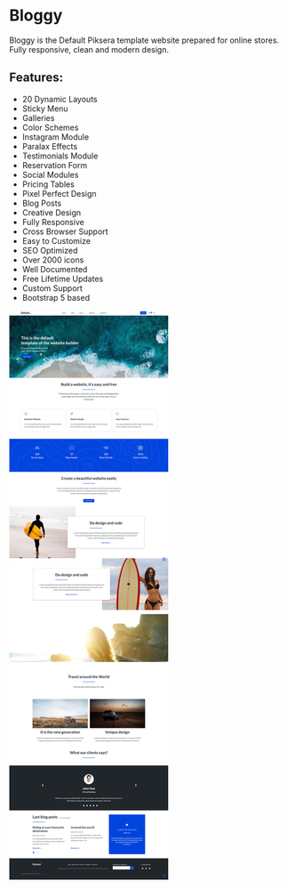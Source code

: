 # Bloggy

Bloggy is the Default Piksera template website prepared for online stores. Fully responsive, clean and modern design. 

## Features:

* 20 Dynamic Layouts
* Sticky Menu
* Galleries
* Color Schemes 
* Instagram Module
* Paralax Effects
* Testimonials Module
* Reservation Form
* Social Modules
* Pricing Tables
* Pixel Perfect Design
* Blog Posts
* Creative Design
* Fully Responsive
* Cross Browser Support
* Easy to Customize
* SEO Optimized
* Over 2000 icons
* Well Documented
* Free Lifetime Updates
* Custom Support 
* Bootstrap 5 based

![features.jpg](./readme_assets/features.jpg "")
